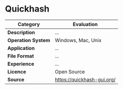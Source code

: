 # Quickhash

| Category | Evaluation |
| --- | --- |
| **Description** | ... |
| **Operation System** | Windows, Mac, Unix |
| **Application** | ... |
| **File Format** | ... |
| **Experience** | ... |
| **Licence** | Open Source |
| **Source** | https://quickhash-gui.org/ |

